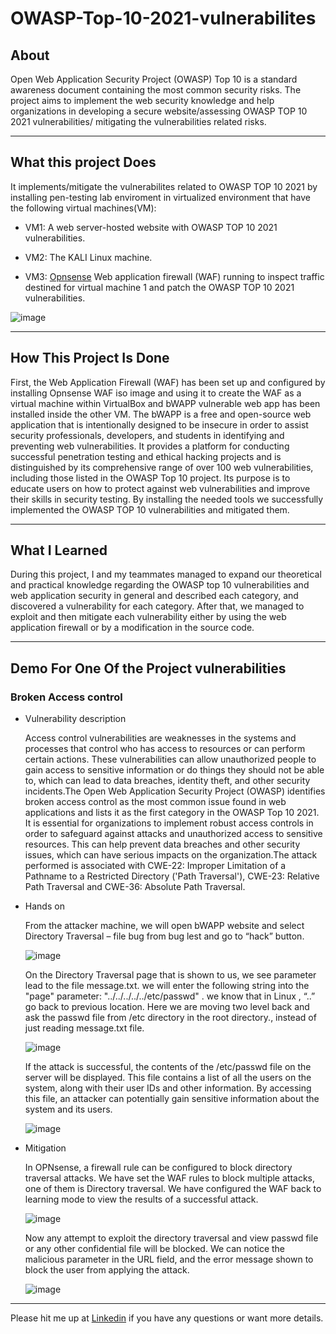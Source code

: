 # OWASP-Top-10-2021-vulnerabilites

## About

   Open Web Application Security Project (OWASP) Top 10 is a standard awareness document containing the most common security risks. The project aims to implement the web security knowledge and help organizations in developing a secure website/assessing OWASP TOP 10 2021 vulnerabilities/ mitigating the vulnerabilities related risks.
    
------------------------------

## What this project Does
    
   It implements/mitigate the vulnerabilites related to OWASP TOP 10 2021 by installing pen-testing lab enviroment in virtualized environment that have the following virtual machines(VM):
   - VM1: A web server-hosted website with OWASP TOP 10 2021 vulnerabilities.
    
   - VM2: The KALI Linux machine.
    
   - VM3: <a href="https://opnsense.org/">Opnsense</a> Web application firewall (WAF) running to inspect traffic destined for virtual machine 1 and patch the OWASP TOP 10 2021 vulnerabilities. 

    
   ![image](https://user-images.githubusercontent.com/122940334/216792465-77977b05-b0ca-44d8-bc7e-385757c5a4b4.png)
   
 
-----------------------------------------------

## How This Project Is Done

   First, the Web Application Firewall (WAF) has been set up and configured by installing Opnsense WAF iso image and using it to create the WAF as a virtual machine within VirtualBox and bWAPP vulnerable web app has been installed inside the other VM. The bWAPP is a free and open-source web application that is intentionally designed to be insecure in order to assist security professionals, developers, and students in identifying and preventing web vulnerabilities. It provides a platform for conducting successful penetration testing and ethical hacking projects and is distinguished by its comprehensive range of over 100 web vulnerabilities, including those listed in the OWASP Top 10 project. Its purpose is to educate users on how to protect against web vulnerabilities and improve their skills in security testing. By installing the needed tools we successfully implemented the OWASP TOP 10 vulnerabilities and mitigated them.

-------------
## What I Learned

During this project, I and my teammates managed to expand our theoretical and practical knowledge regarding the OWASP top 10 vulnerabilities and web application security in general and described each category, and discovered a vulnerability for each category. After that, we managed to exploit and then mitigate each vulnerability either by using the web application firewall or by a modification in the source code. 

------------------------------------------------------------------------------------------------------------

## Demo For One Of the Project vulnerabilities

### Broken Access control

- Vulnerability description

    Access control vulnerabilities are weaknesses in the systems and processes that control who has access to resources or can perform certain actions. These vulnerabilities can allow unauthorized people to gain access to sensitive information or do things they should not be able to, which can lead to data breaches, identity theft, and other security incidents.The Open Web Application Security Project (OWASP) identifies broken access control as the most common issue found in web applications and lists it as the first category in the OWASP Top 10 2021. 
It is essential for organizations to implement robust access controls in order to safeguard against attacks and unauthorized access to sensitive resources. This can help prevent data breaches and other security issues, which can have serious impacts on the organization.The attack performed is associated with CWE-22: Improper Limitation of a Pathname to a Restricted Directory ('Path Traversal'), CWE-23: Relative Path Traversal and CWE-36: Absolute Path Traversal.

- Hands on  
   
   From the attacker machine, we will open bWAPP website and select Directory Traversal – file bug from bug lest and go to “hack” button. 
   
   ![image](https://user-images.githubusercontent.com/122940334/216853220-88d3cbe7-805d-47ae-af65-51adf7ed87d4.png)
   
   On the Directory Traversal page that is shown to us, we see parameter lead to the file message.txt. we will enter the following string into the "page" parameter:  "../../../../../etc/passwd" . we know that in Linux , “..” go back to previous location. Here we are moving two level back and ask the passwd file from /etc directory in the root directory., instead of just reading message.txt file.
   
   ![image](https://user-images.githubusercontent.com/122940334/216853262-fdb3bc9d-1c13-4707-a1a7-6be40aea7983.png)
   
   If the attack is successful, the contents of the /etc/passwd file on the server will be displayed. This file contains a list of all the users on the system, along with their user IDs and other information. By accessing this file, an attacker can potentially gain sensitive information about the system and its users.
   
   ![image](https://user-images.githubusercontent.com/122940334/216853281-bb361288-cb3e-44e4-aa26-d4e67f205083.png)
   
- Mitigation 

  In OPNsense, a firewall rule can be configured to block directory traversal attacks. We have set the WAF rules to block multiple attacks, one of them is Directory traversal. We have configured the WAF back to learning mode to view the results of a successful attack.
  
    ![image](https://user-images.githubusercontent.com/122940334/216853362-8b17354c-a72f-4710-90f9-ec7fbb93db1a.png)
    
    Now any attempt to exploit the directory traversal and view passwd file or any other confidential file will be blocked. We can notice the malicious parameter in
    the URL field, and the error message shown to block the user from applying the attack.
    
    ![image](https://user-images.githubusercontent.com/122940334/216853399-140a1e51-5fcf-4c31-957d-e642206138a4.png)
    

----------------------

Please hit me up at <a href="https://www.linkedin.com/in/ghaidalamri"> Linkedin</a> if you have any questions or want more details.

    






   

